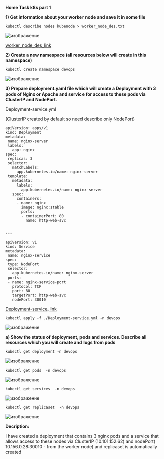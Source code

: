 **Home Task k8s part 1**

**1) Get information about your worker node and save it in some file**

```kubectl describe nodes kubenode > worker_node_des.txt```

![изображение](https://user-images.githubusercontent.com/97990456/216445817-d3dbc479-4354-4772-b022-73f83f4d624a.png)

[worker_node_des_link](worker_node_des.txt)


**2) Create a new namespace (all resources below will create in this namespace)**

```kubectl create namespace devops```

![изображение](https://user-images.githubusercontent.com/97990456/216450528-da4fa978-ee90-4326-bec0-65b290c2456a.png)

**3) Prepare deployment.yaml file which will create a Deployment with 3 pods of Nginx or Apache 
     and service for access to these pods via ClusterIP and NodePort.**
 
 Deployment-service.yml
 
 (ClusterIP created by default so need  describe only NodePort)
 
 ```
apiVersion: apps/v1
kind: Deployment
metadata:
  name: nginx-server
  labels:
    app: nginx
spec:
  replicas: 3
  selector:
    matchLabels:
      app.kubernetes.io/name: nginx-server
  template:
    metadata:
      labels:
        app.kubernetes.io/name: nginx-server
    spec:
      containers:
      - name: nginx
        image: nginx:stable
        ports:
        - containerPort: 80
          name: http-web-svc


---

apiVersion: v1
kind: Service
metadata:
  name: nginx-service
spec:
  type: NodePort
  selector:
    app.kubernetes.io/name: nginx-server
  ports:
  - name: nginx-service-port
    protocol: TCP
    port: 80
    targetPort: http-web-svc
    nodePort: 30010
 ```
 
 [Deployment-service_link](Deployment-service.yml)

```
kubectl apply -f ./Deployment-service.yml -n devops
```

![изображение](https://user-images.githubusercontent.com/97990456/216797001-49b6f39e-ecb0-4750-9002-2390af6dc1c6.png)


**a) Show the status of deployment, pods and services. Describe all resources which you will create and logs from pods**

```
kubectl get deployment -n devops
```
![изображение](https://user-images.githubusercontent.com/97990456/216797061-ee5f1129-8b15-4d34-8ab2-1eb0dd922dd7.png)

```
kubectl get pods  -n devops
```
![изображение](https://user-images.githubusercontent.com/97990456/216797080-7b80d3a1-8f3f-45dc-b612-f2ce275a64b4.png)

```
kubectl get services  -n devops
```

![изображение](https://user-images.githubusercontent.com/97990456/216797103-183056f1-d467-4a42-b2e7-e7db40ecef29.png)


```
kubectl get replicaset  -n devops
```

![изображение](https://user-images.githubusercontent.com/97990456/216797126-1e88e45f-20fb-4436-9682-bbe4ac39b1c4.png)

**Decription:**

I have created a deployment that contains 3 nginx pods and a service that allows access to these nodes via ClusterIP (10.101.152.62) and nodePort( 10.156.0.28:30010 - from the worker node) and replicaset is automatically created

